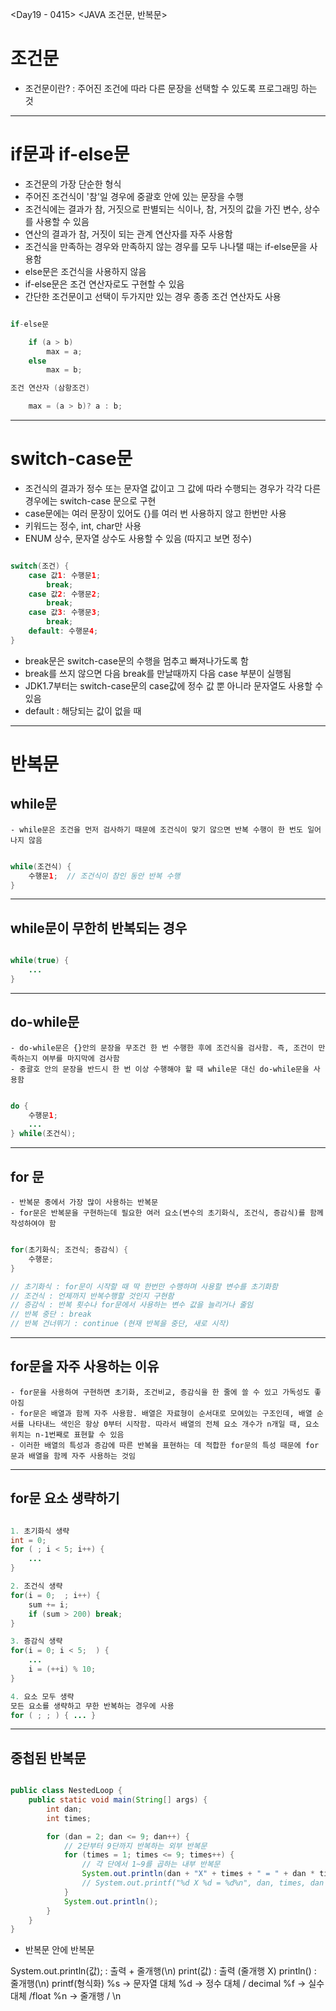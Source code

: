 <Day19 - 0415>
<JAVA 조건문, 반복문>

# 조건문

- 조건문이란? : 주어진 조건에 따라 다른 문장을 선택할 수 있도록 프로그래밍 하는 것

---

# if문과 if-else문

- 조건문의 가장 단순한 형식
- 주어진 조건식이 '참'일 경우에 중괄호 안에 있는 문장을 수행
- 조건식에는 결과가 참, 거짓으로 판별되는 식이나, 참, 거짓의 값을 가진 변수, 상수를 사용할 수 있음
- 연산의 결과가 참, 거짓이 되는 관계 연산자를 자주 사용함
- 조건식을 만족하는 경우와 만족하지 않는 경우를 모두 나나탤 때는 if-else문을 사용함
- else문은 조건식을 사용하지 않음
- if-else문은 조건 연산자로도 구현할 수 있음
- 간단한 조건문이고 선택이 두가지만 있는 경우 종종 조건 연산자도 사용

```Java

if-else문

    if (a > b)
        max = a;
    else
        max = b;

조건 연산자 (삼항조건)

    max = (a > b)? a : b;

```

---

# switch-case문

- 조건식의 결과가 정수 또는 문자열 값이고 그 값에 따라 수행되는 경우가 각각 다른 경우에는 switch-case 문으로 구현
- case문에는 여러 문장이 있어도 {}를 여러 번 사용하지 않고 한번만 사용
- 키워드는 정수, int, char만 사용
- ENUM 상수, 문자열 상수도 사용할 수 있음 (따지고 보면 정수)

```Java

switch(조건) {
	case 값1: 수행문1;
		break;
	case 값2: 수행문2;
		break;
	case 값3: 수행문3;
		break;
	default: 수행문4;
}

```

- break문은 switch-case문의 수행을 멈추고 빠져나가도록 함
- break를 쓰지 않으면 다음 break를 만날때까지 다음 case 부분이 실행됨
- JDK1.7부터는 switch-case문의 case값에 정수 값 뿐 아니라 문자열도 사용할 수 있음
- default : 해당되는 값이 없을 때

---

# 반복문

## while문

    - while문은 조건을 먼저 검사하기 때문에 조건식이 맞기 않으면 반복 수행이 한 번도 일어나지 않음

```Java

while(조건식) {
	수행문1;  // 조건식이 참인 동안 반복 수행
}

```

---

## while문이 무한히 반복되는 경우

```Java

while(true) {
	...
}

```

---

## do-while문

    - do-while문은 {}안의 문장을 무조건 한 번 수행한 후에 조건식을 검사함. 즉, 조건이 만족하는지 여부를 마지막에 검사함
    - 중괄호 안의 문장을 반드시 한 번 이상 수행해야 할 때 while문 대신 do-while문을 사용함

```Java

do {
	수행문1;
	...
} while(조건식);

```

---

## for 문

    - 반복문 중에서 가장 많이 사용하는 반복문
    - for문은 반복문을 구현하는데 필요한 여러 요소(변수의 초기화식, 조건식, 증감식)를 함께 작성하여야 함

```Java

for(초기화식; 조건식; 증감식) {
	수행문;
}

// 초기화식 : for문이 시작할 때 딱 한번만 수행하며 사용할 변수를 초기화함
// 조건식 : 언제까지 반복수행할 것인지 구현함
// 증감식 : 반복 횟수나 for문에서 사용하는 변수 값을 늘리거나 줄임
// 반복 중단 : break
// 반복 건너뛰기 : continue (현재 반복을 중단, 새로 시작)

```

---

## for문을 자주 사용하는 이유

    - for문을 사용하여 구현하면 초기화, 조건비교, 증감식을 한 줄에 쓸 수 있고 가독성도 좋아짐
    - for문은 배열과 함께 자주 사용함. 배열은 자료형이 순서대로 모여있는 구조인데, 배열 순서를 나타내느 색인은 항상 0부터 시작함. 따라서 배열의 전체 요소 개수가 n개일 때, 요소 위치는 n-1번째로 표현할 수 있음
    - 이러한 배열의 특성과 증감에 따른 반복을 표현하는 데 적합한 for문의 특성 때문에 for문과 배열을 함께 자주 사용하는 것임

---

## for문 요소 생략하기

```Java

1. 초기화식 생략
int = 0;
for ( ; i < 5; i++) {
	...
}

2. 조건식 생략
for(i = 0;  ; i++) {
	sum += i;
	if (sum > 200) break;
}

3. 증감식 생략
for(i = 0; i < 5;  ) {
	...
	i = (++i) % 10;
}

4. 요소 모두 생략
모든 요소를 생략하고 무한 반복하는 경우에 사용
for ( ; ; ) { ... }

```

---

## 중첩된 반복문

```Java

public class NestedLoop {
	public static void main(String[] args) {
		int dan;
		int times;

		for (dan = 2; dan <= 9; dan++) {
            // 2단부터 9단까지 반복하는 외부 반복문
			for (times = 1; times <= 9; times++) {
                // 각 단에서 1~9를 곱하는 내부 반복문
				System.out.println(dan + "X" + times + " = " + dan * times);
                // System.out.printf("%d X %d = %d%n", dan, times, dan * times);
			}
			System.out.println();
		}
	}
}

```

- 반복문 안에 반복문

System.out.println(값); : 출력 + 줄개행(\n)
print(값) : 출력 (줄개행 X)
println() : 줄개행(\n)
printf(형식화)
%s -> 문자열 대체
%d -> 정수 대체 / decimal
%f -> 실수 대체 /float
%n -> 줄개행 / \n
